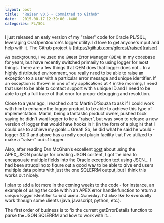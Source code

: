 ```yaml
---
layout: post
title:  "Raiser v0.5 - Committed to Github"
date:   2015-08-17 12:39:00 -0400
categories: PL/SQL
---
```

I just released an early version of my "raiser" code for Oracle PL/SQL, leveraging OraOpenSource's logger utility.  I'd love to get anyone's input and help with it.  The Github project is [https://github.com/gilcrest/raiser][raiser]

As background, I've used the Quest Error Manager (QEM) in my codebase for years, but have recently switched primarily to using logger for most things. There are a few things that QEM does that logger does not...  In a highly distributed environment, you really need to be able to raise an exception to a user with a particular error message and unique identifier.  If an exception is thrown in one of my applications at 4 in the morning, I need that user to be able to contact support with a unique ID and I need to be able to get a full trace of that error for proper debugging and resolution.

Close to a year ago, I reached out to Martin D'Souza to ask if I could work with him to enhance the logger product to be able to achieve this type of implementation.  Martin, being a fantastic product owner, pushed back saying he didn't want logger to be a "raiser", but was soon to release a new version of logger that would have hooks in it (in the form of a plugin) that I could use to achieve my goals...  Great!  So, he did what he said he would - logger 3.0.0 and above has a really cool plugin facility that I've utilized to make a "raiser" out of logger.

Also, after reading Dan McGhan's excellent [post][McGhan-post] about using the APEX_JSON package for creating JSON content, I got the idea to encapsulate multiple fields into the Oracle exception text using JSON...  I had been struggling to figure out a good way to be able to give end users multiple data points with just the one SQLERRM output, but I think this works out nicely. 

I plan to add a lot more in the coming weeks to the code - for instance, an example of using the code within an APEX error handle function to return a unique logger identifier to end users.  Someday, I'd also like to eventually work through some clients (java, javascript, python, etc.).

The first order of business is to fix the current getErrorDetails function to parse the JSON SQLERRM and how to work with it...

[raiser]:  https://github.com/gilcrest/raiser
[McGhan-post]:   https://jsao.io/2015/07/relational-to-json-with-apex_json/
